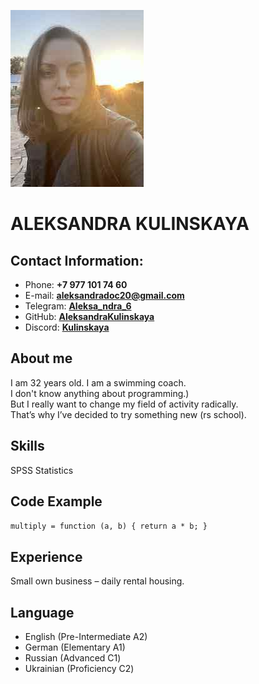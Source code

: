 
![foto](./Foto11.jpeg) 
# **ALEKSANDRA KULINSKAYA**

## **Contact Information:**

* Phone: **+7 977 101 74 60** 
* E-mail: **aleksandradoc20@gmail.com**
* Telegram: **[Aleksa_ndra_6](https://t.me/Aleksa_ndra_6)**
* GitHub: **[AleksandraKulinskaya](https://github.com/AleksandraKulinskaya)**
* Discord: **[Kulinskaya](https://discordapp.com/users/1049038332413349989/)**

## **About me**

I am 32 years old. I am a swimming coach.\
I don't know anything about programming.)\
But I really want to change my field of activity radically.\
That’s why I’ve decided to try something new (rs school).

## **Skills**
SPSS Statistics

## **Code Example**

`multiply = function (a, b) {
  return a * b;
}`

## **Experience**
Small own business – daily rental housing.

## **Language**
* English (Pre-Intermediate A2)
* German (Elementary A1)
* Russian (Advanced С1)
* Ukrainian (Proficiency С2)






